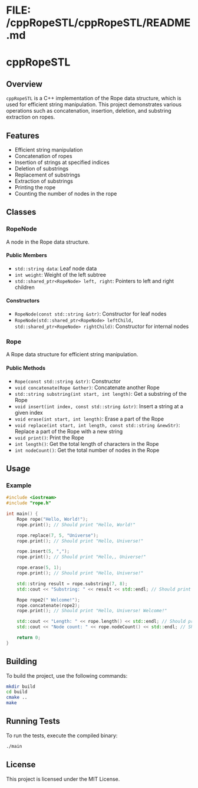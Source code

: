 # FILE: /cppRopeSTL/cppRopeSTL/README.md

# cppRopeSTL

## Overview

`cppRopeSTL` is a C++ implementation of the Rope data structure, which is used for efficient string manipulation. This project demonstrates various operations such as concatenation, insertion, deletion, and substring extraction on ropes.

## Features

- Efficient string manipulation
- Concatenation of ropes
- Insertion of strings at specified indices
- Deletion of substrings
- Replacement of substrings
- Extraction of substrings
- Printing the rope
- Counting the number of nodes in the rope

## Classes

### RopeNode

A node in the Rope data structure.

#### Public Members

- `std::string data`: Leaf node data
- `int weight`: Weight of the left subtree
- `std::shared_ptr<RopeNode> left, right`: Pointers to left and right children

#### Constructors

- `RopeNode(const std::string &str)`: Constructor for leaf nodes
- `RopeNode(std::shared_ptr<RopeNode> leftChild, std::shared_ptr<RopeNode> rightChild)`: Constructor for internal nodes

### Rope

A Rope data structure for efficient string manipulation.

#### Public Methods

- `Rope(const std::string &str)`: Constructor
- `void concatenate(Rope &other)`: Concatenate another Rope
- `std::string substring(int start, int length)`: Get a substring of the Rope
- `void insert(int index, const std::string &str)`: Insert a string at a given index
- `void erase(int start, int length)`: Erase a part of the Rope
- `void replace(int start, int length, const std::string &newStr)`: Replace a part of the Rope with a new string
- `void print()`: Print the Rope
- `int length()`: Get the total length of characters in the Rope
- `int nodeCount()`: Get the total number of nodes in the Rope

## Usage

### Example

```cpp
#include <iostream>
#include "rope.h"

int main() {
    Rope rope("Hello, World!");
    rope.print(); // Should print "Hello, World!"

    rope.replace(7, 5, "Universe");
    rope.print(); // Should print "Hello, Universe!"

    rope.insert(5, ",");
    rope.print(); // Should print "Hello,, Universe!"

    rope.erase(5, 1);
    rope.print(); // Should print "Hello, Universe!"

    std::string result = rope.substring(7, 8);
    std::cout << "Substring: " << result << std::endl; // Should print "Universe"

    Rope rope2(" Welcome!");
    rope.concatenate(rope2);
    rope.print(); // Should print "Hello, Universe! Welcome!"

    std::cout << "Length: " << rope.length() << std::endl; // Should print 23
    std::cout << "Node count: " << rope.nodeCount() << std::endl; // Should print 3

    return 0;
}
```

## Building

To build the project, use the following commands:

```sh
mkdir build
cd build
cmake ..
make
```

## Running Tests

To run the tests, execute the compiled binary:

```sh
./main
```

## License

This project is licensed under the MIT License.
